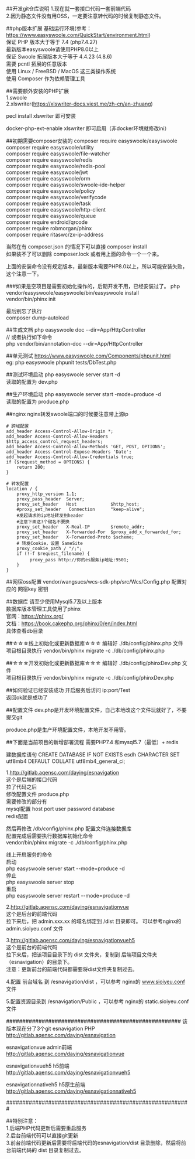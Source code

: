 ##开发git仓库说明
1.现在就一套接口代码一套前端代码<br />
2.因为静态文件没有用OSS，一定要注意转代码的时候复制静态文件。<br />

##php版本扩展
基础运行环境(参考：https://www.easyswoole.com/QuickStart/environment.html) <br />
保证 PHP 版本大于等于 7.4 (php7.4.27) <br />
最新版本easyswoole请使用PHP8.0以上 <br />
保证 Swoole 拓展版本大于等于 4.4.23 (4.8.6) <br />
需要 pcntl 拓展的任意版本 <br />
使用 Linux / FreeBSD / MacOS 这三类操作系统 <br />
使用 Composer 作为依赖管理工具 <br />

##需要额外安装的PHP扩展 <br />
1.swoole<br />
2.xlswriter(https://xlswriter-docs.viest.me/zh-cn/an-zhuang)

pecl install xlswriter 即可安装

docker-php-ext-enable xlswriter 即可启用（非docker环境就修改ini）

##初期需要composer安装的
composer require easyswoole/easyswoole <br />
composer require easyswoole/utility <br />
composer require easyswoole/file-watcher <br />
composer require easyswoole/redis <br />
composer require easyswoole/redis-pool <br />
composer require easyswoole/jwt <br />
composer require easyswoole/orm <br />
composer require easyswoole/swoole-ide-helper <br />
composer require easyswoole/policy <br />
composer require easyswoole/verifycode <br />
composer require easyswoole/task <br />
composer require easyswoole/http-client <br />
composer require easyswoole/queue <br />
composer require endroid/qrcode <br />
composer require robmorgan/phinx <br />
composer require ritaswc/zx-ip-address <br />

当然在有 composer.json 的情况下可以直接 composer install<br />
如果装不了可以删除 composer.lock 或者用上面的命令一个一个来。

上面的安装命令没有规定版本，最新版本需要PHP8.0以上，所以可能安装失败，这个注意一下。

###如果是空项目是需要初始化操作的，后期开发不用，已经安装过了。
php vendor/easyswoole/easyswoole/bin/easyswoole install <br />
vendor/bin/phinx init <br />

最后别忘了执行 <br />
composer dump-autoload <br />

##生成文档
php easyswoole doc --dir=App/HttpController <br />
// 或者执行如下命令 <br />
php vendor/bin/annotation-doc --dir=App/HttpController

##单元测试
https://www.easyswoole.com/Components/phpunit.html <br />
eg: php easyswoole phpunit tests/DbTest.php

##测试环境启动
php easyswoole server start -d <br />
读取的配置为 dev.php

##生产环境启动
php easyswoole server start -mode=produce -d <br />
读取的配置为 produce.php

##nginx
nginx转发swoole端口的时候要注意带上源ip

```
# 跨域配置
add_header Access-Control-Allow-Origin *;
add_header Access-Control-Allow-Headers $http_access_control_request_headers;
add_header Access-Control-Allow-Methods 'GET, POST, OPTIONS';
add_header Access-Control-Expose-Headers 'Date';
add_header Access-Control-Allow-Credentials true;
if ($request_method = OPTIONS) {
    return 200;
}

# 转发配置
location / {
    proxy_http_version 1.1;
    proxy_pass_header  Server;
    proxy_set_header   Host             $http_host;
    #proxy_set_header   Connection      "keep-alive";
    #发起请求的ip地址转发到header
    #注意下面这3个键名不要换
    proxy_set_header   X-Real-IP        $remote_addr;
    proxy_set_header   X-Forwarded-For  $proxy_add_x_forwarded_for;
    proxy_set_header   X-Forwarded-Proto $scheme;
    # 转发Cookie，设置 SameSite
    proxy_cookie_path / "/;";
    if (!-f $request_filename) {
         proxy_pass http://你的es服务ip地址:9501;
    }
}
```

##网宿oss配置
vendor/wangsucs/wcs-sdk-php/src/Wcs/Config.php 配置对应的 网宿key 密钥

##数据库
请至少使用Mysql5.7及以上版本 <br />
数据库版本管理工具使用了phinx <br />
官网：https://phinx.org/ <br />
文档：https://book.cakephp.org/phinx/0/en/index.html <br />
具体查看db目录

##☆☆☆线上初始化或更新数据库☆☆☆
编辑好 ./db/config/phinx.php 文件 <br />
项目根目录执行 vendor/bin/phinx migrate -c ./db/config/phinx.php

##☆☆☆开发初始化或更新数据库☆☆☆
编辑好 ./db/config/phinxDev.php 文件 <br />
项目根目录执行 vendor/bin/phinx migrate -c ./db/config/phinxDev.php

##如何验证已经安装成功
开启服务后访问 ip:port/Test<br />
返回ok就是成功了


##配置文件
dev.php是开发环境配置文件，自己本地改这个文件玩就好了，不要提交git

produce.php是生产环境配置文件，本地开发不用管。



##下面是当前项目的新增部署流程
需要PHP7.4 和mysql5.7（最低）+ redis

建数据库语句
CREATE DATABASE IF NOT EXISTS esdh CHARACTER SET utf8mb4 DEFAULT COLLATE utf8mb4_general_ci;

1.http://gitlab.aqensc.com/daying/esnavigation <br />
这个是后端的接口代码 <br />
拉了代码之后 <br />
修改配置文件 produce.php <br />
需要修改的部分有 <br />
mysql配置  host port user password database <br />
redis配置 <br />

然后再修改 /db/config/phinx.php 配置文件连接数据库 <br />
配置完成后需要执行数据库初始化命令 <br />
vendor/bin/phinx migrate -c ./db/config/phinx.php

线上开启服务的命令 <br />
启动 <br />
php easyswoole server start --mode=produce -d <br />
停止 <br />
php easyswoole server stop <br />
重启 <br />
php easyswoole server restart --mode=produce -d <br />

2.http://gitlab.aqensc.com/daying/esnavigationvue <br />
这个是后台的前端代码 <br />
拉下来后，把 admin.xxx.xx 的域名绑定到 /dist 目录即可。 可以参考nginx的 admin.sioiyeu.conf 文件

3.http://gitlab.aqensc.com/daying/esnavigationvueh5 <br />
这个是前台的前端代码 <br />
拉下来后，把该项目目录下的 dist 文件夹，复制到 后端项目文件夹（esnavigation）的目录下。 <br />
注意：更新前台的前端代码都需要将dist文件夹复制过去。

4.配置 前台域名 到 /esnavigation/dist  ，可以参考 nginx的 www.sioiyeu.conf 文件

5.配置资源目录到 /esnavigation/Public  ，可以参考 nginx的 static.sioiyeu.conf 文件


######################################################
该版本现在分了3个git
esnavigation  PHP
http://gitlab.aqensc.com/daying/esnavigation

esnavigationvue  admin前端
http://gitlab.aqensc.com/daying/esnavigationvue

esnavigationvueh5  h5前端
http://gitlab.aqensc.com/daying/esnavigationvueh5

esnavigationnativeh5  h5原生前端
http://gitlab.aqensc.com/daying/esnavigationnativeh5

#########################################################

##特别注意： <br />
1.后端PHP代码更新后需要重启服务 <br />
2.后台前端代码可以直接git更新 <br />
3.前台前端代码更新后需要将后端代码的esnavigation/dist  目录删除，然后将前台前端代码的 dist 目录复制过去。 <br />